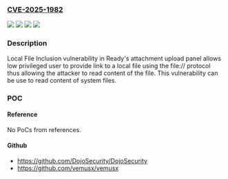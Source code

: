 ### [CVE-2025-1982](https://cve.mitre.org/cgi-bin/cvename.cgi?name=CVE-2025-1982)
![](https://img.shields.io/static/v1?label=Product&message=Ready_&color=blue)
![](https://img.shields.io/static/v1?label=Version&message=7.0.0.0%20&color=brightgreen)
![](https://img.shields.io/static/v1?label=Version&message=8.0.0.0%20&color=brightgreen)
![](https://img.shields.io/static/v1?label=Vulnerability&message=CWE-552%20Files%20or%20Directories%20Accessible%20to%20External%20Parties&color=brightgreen)

### Description

Local File Inclusion vulnerability in Ready's attachment upload panel allows low privileged user to provide link to a local file using the file:// protocol thus allowing the attacker to read content of the file. This vulnerability can be use to read content of system files.

### POC

#### Reference
No PoCs from references.

#### Github
- https://github.com/DojoSecurity/DojoSecurity
- https://github.com/vemusx/vemusx


